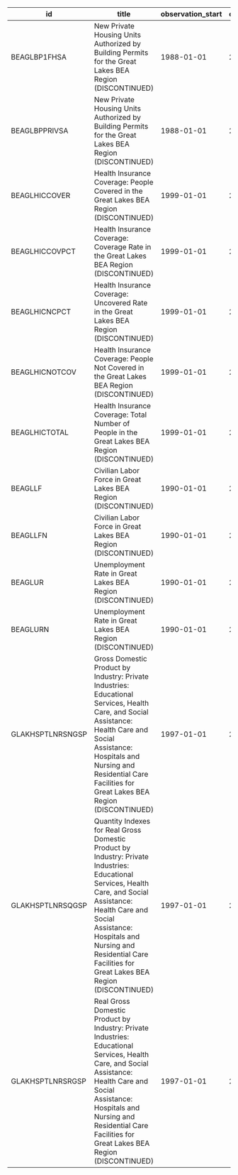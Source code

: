 | id               | title                                                                                                                                                                                                                                                                          | observation_start   | observation_end   |
|------------------|--------------------------------------------------------------------------------------------------------------------------------------------------------------------------------------------------------------------------------------------------------------------------------|---------------------|-------------------|
| BEAGLBP1FHSA     | New Private Housing Units Authorized by Building Permits for the Great Lakes BEA Region (DISCONTINUED)                                                                                                                                                                         | 1988-01-01          | 2017-07-01        |
| BEAGLBPPRIVSA    | New Private Housing Units Authorized by Building Permits for the Great Lakes BEA Region (DISCONTINUED)                                                                                                                                                                         | 1988-01-01          | 2017-07-01        |
| BEAGLHICCOVER    | Health Insurance Coverage: People Covered in the Great Lakes BEA Region (DISCONTINUED)                                                                                                                                                                                         | 1999-01-01          | 2012-01-01        |
| BEAGLHICCOVPCT   | Health Insurance Coverage: Coverage Rate in the Great Lakes BEA Region (DISCONTINUED)                                                                                                                                                                                          | 1999-01-01          | 2012-01-01        |
| BEAGLHICNCPCT    | Health Insurance Coverage: Uncovered Rate in the Great Lakes BEA Region (DISCONTINUED)                                                                                                                                                                                         | 1999-01-01          | 2012-01-01        |
| BEAGLHICNOTCOV   | Health Insurance Coverage: People Not Covered in the Great Lakes BEA Region (DISCONTINUED)                                                                                                                                                                                     | 1999-01-01          | 2012-01-01        |
| BEAGLHICTOTAL    | Health Insurance Coverage: Total Number of People in the Great Lakes BEA Region (DISCONTINUED)                                                                                                                                                                                 | 1999-01-01          | 2012-01-01        |
| BEAGLLF          | Civilian Labor Force in Great Lakes BEA Region (DISCONTINUED)                                                                                                                                                                                                                  | 1990-01-01          | 2015-12-01        |
| BEAGLLFN         | Civilian Labor Force in Great Lakes BEA Region (DISCONTINUED)                                                                                                                                                                                                                  | 1990-01-01          | 2015-12-01        |
| BEAGLUR          | Unemployment Rate in Great Lakes BEA Region (DISCONTINUED)                                                                                                                                                                                                                     | 1990-01-01          | 2015-12-01        |
| BEAGLURN         | Unemployment Rate in Great Lakes BEA Region (DISCONTINUED)                                                                                                                                                                                                                     | 1990-01-01          | 2015-12-01        |
| GLAKHSPTLNRSNGSP | Gross Domestic Product by Industry: Private Industries: Educational Services, Health Care, and Social Assistance: Health Care and Social Assistance: Hospitals and Nursing and Residential Care Facilities for Great Lakes BEA Region (DISCONTINUED)                           | 1997-01-01          | 2016-01-01        |
| GLAKHSPTLNRSQGSP | Quantity Indexes for Real Gross Domestic Product by Industry: Private Industries: Educational Services, Health Care, and Social Assistance: Health Care and Social Assistance: Hospitals and Nursing and Residential Care Facilities for Great Lakes BEA Region (DISCONTINUED) | 1997-01-01          | 2016-01-01        |
| GLAKHSPTLNRSRGSP | Real Gross Domestic Product by Industry: Private Industries: Educational Services, Health Care, and Social Assistance: Health Care and Social Assistance: Hospitals and Nursing and Residential Care Facilities for Great Lakes BEA Region (DISCONTINUED)                      | 1997-01-01          | 2016-01-01        |